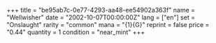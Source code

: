 +++
title = "be95ab7c-0e77-4293-aa48-ee54902a363f"
name = "Wellwisher"
date = "2002-10-07T00:00:00Z"
lang = ["en"]
set = "Onslaught"
rarity = "common"
mana = "{1}{G}"
reprint = false
price = "0.44"
quantity = 1
condition = "near_mint"
+++
